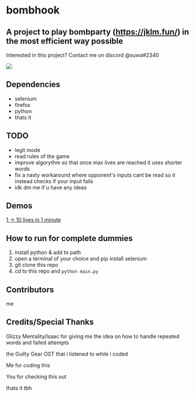 # bombhook
## A project to play bombparty (https://jklm.fun/) in the most efficient way possible

Interested in this project? Contact me on discord @suwa#2340

<img src="https://cdn.discordapp.com/attachments/879261281473937451/996136411742871572/demo.gif">

## Dependencies

 - selenium 
 - firefox
 - python
 - thats it

## TODO
- legit mode
- read rules of the game
- improve algorythm so that once max lives are reached it uses shorter words 
- fix a nasty workaround where opponent's inputs cant be read so it instead checks if your input fails 
- idk dm me if u have any ideas

## Demos

<a href="https://www.youtube.com/watch?v=9OiR680KXfU">1 -> 10 lives in 1 minute<a>

## How to run for complete dummies

1. install python & add to path
2. open a terminal of your choice and pip install selenium
3. git clone this repo
4. cd to this repo and `python main.py` 

## Contributors

me

## Credits/Special Thanks
Glizzy Mentality/Isaac for giving me the idea on how to handle repeated words and failed attempts

the Guilty Gear OST that i listened to while i coded

Me for coding this

You for checking this out 

thats it tbh
